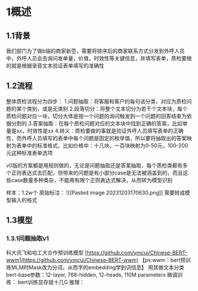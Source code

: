 
# 1概述
## 1.1背景
我们部门为了做b端的商家新签，需要将排序后的商家联系方式分发到外呼人员中，外呼人员会去询问发单量，价值，时效性等关键信息，并填写表单，质检要做的就是根据录音文本验证表单填写的准确性
## 1.2流程
整体质检流程分为四步：
1.问题抽取：将客服和客户的每句话分类，对应为质检问题的某个类别，或是无类别
2.段落切分：将整个文本切分为若干个文本块，每个质检问题对应一块，切分大体是按一个问题的询问触发到一个问题的回答结束为依据分割的
3.答案抽取：在每个质检问题对应的文本块中找到正确的答案，比如单量是xx，时效性是xx
4.转义：质检要做的事就是验证外呼人员填写表单的正确性，而外呼人员填写的表单中每个问题是固定的枚举值，所以要将抽取出的答案映射为表单中的标准格式，比如价格中：十几块，一百块映射为0-50元，100-200元这种标准表单选项

v0版的方案都是用规则做的，无论是问题抽取还是答案抽取，每个质检类都有多个正则表达式去匹配，但带来的问题是有小部分case是无法被涵盖到的，而且这些case数量多种类杂，不能用有限个正则表达式解决，从而转为模型识别

样本：1.2w个
原始标注：
![[Pasted image 20231203170630.png]]
需要转成模型输入的格式

## 1.3模型
### 1.3.1问题抽取v1
科大讯飞和哈工大合作预训练模型 
[https://github.com/ymcui/Chinese-BERT-wwm](https://github.com/ymcui/Chinese-BERT-wwm)
【ps:wwm：bert预训练MLM时Mask改为分词，从而字的embedding学到词信息】
用其做文本分类
bert-base参数：12-layer, 768-hidden, 12-heads, 110M parameters
微调训练：
bert训练显存就十几G
推理：